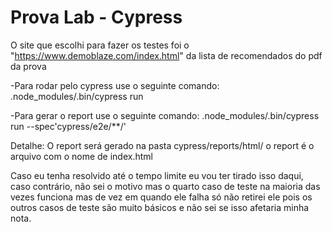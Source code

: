# Prova Lab - Cypress
O site que escolhi para fazer os testes foi o "https://www.demoblaze.com/index.html" da lista de recomendados do pdf da prova

-Para rodar pelo cypress use o seguinte comando:
.node_modules/.bin/cypress run


-Para gerar o report use o seguinte comando:
.node_modules/.bin/cypress run --spec'cypress/e2e/**/'

Detalhe: O report será gerado na pasta cypress/reports/html/ o report é o arquivo com o nome de index.html


Caso eu tenha resolvido até o tempo limite eu vou ter tirado isso daqui, caso contrário, não sei o motivo mas o quarto caso de teste na maioria das vezes funciona mas de vez em quando ele falha
só não retirei ele pois os outros casos de teste são muito básicos e não sei se isso afetaria minha nota.
